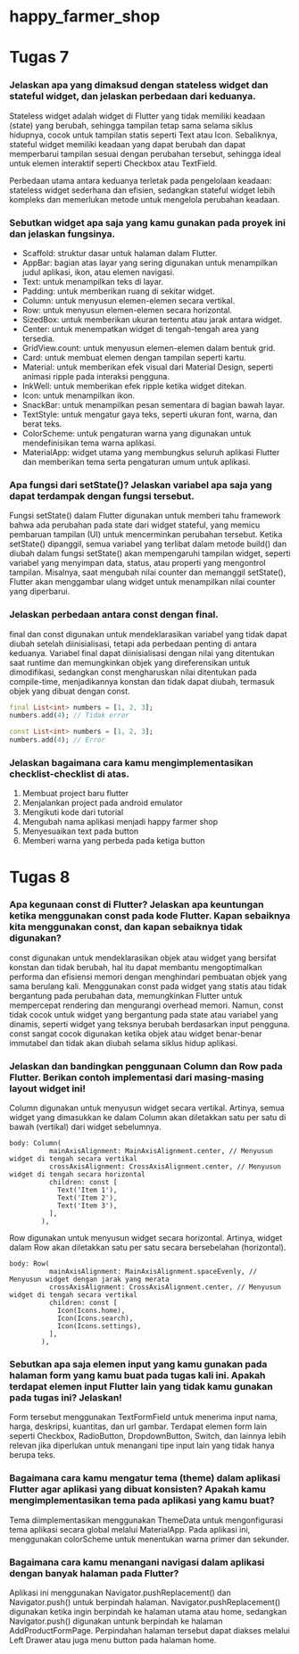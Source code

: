 # happy_farmer_shop

# Tugas 7
### Jelaskan apa yang dimaksud dengan stateless widget dan stateful widget, dan jelaskan perbedaan dari keduanya.
Stateless widget adalah widget di Flutter yang tidak memiliki keadaan (state) yang berubah, sehingga tampilan tetap sama selama siklus hidupnya, cocok untuk tampilan statis seperti Text atau Icon. Sebaliknya, stateful widget memiliki keadaan yang dapat berubah dan dapat memperbarui tampilan sesuai dengan perubahan tersebut, sehingga ideal untuk elemen interaktif seperti Checkbox atau TextField.

Perbedaan utama antara keduanya terletak pada pengelolaan keadaan: stateless widget sederhana dan efisien, sedangkan stateful widget lebih kompleks dan memerlukan metode untuk mengelola perubahan keadaan.

### Sebutkan widget apa saja yang kamu gunakan pada proyek ini dan jelaskan fungsinya.
- Scaffold: struktur dasar untuk halaman dalam Flutter.
- AppBar: bagian atas layar yang sering digunakan untuk menampilkan judul aplikasi, ikon, atau elemen navigasi.
- Text: untuk menampilkan teks di layar.
- Padding: untuk memberikan ruang di sekitar widget.
- Column: untuk menyusun elemen-elemen secara vertikal.
- Row: untuk menyusun elemen-elemen secara horizontal.
- SizedBox: untuk memberikan ukuran tertentu atau jarak antara widget.
- Center: untuk menempatkan widget di tengah-tengah area yang tersedia.
- GridView.count: untuk menyusun elemen-elemen dalam bentuk grid.
- Card: untuk membuat elemen dengan tampilan seperti kartu.
- Material: untuk memberikan efek visual dari Material Design, seperti animasi ripple pada interaksi pengguna.
- InkWell: untuk memberikan efek ripple ketika widget ditekan.
- Icon: untuk menampilkan ikon.
- SnackBar: untuk menampilkan pesan sementara di bagian bawah layar.
- TextStyle: untuk mengatur gaya teks, seperti ukuran font, warna, dan berat teks.
- ColorScheme: untuk pengaturan warna yang digunakan untuk mendefinisikan tema warna aplikasi.
- MaterialApp: widget utama yang membungkus seluruh aplikasi Flutter dan memberikan tema serta pengaturan umum untuk aplikasi.

### Apa fungsi dari setState()? Jelaskan variabel apa saja yang dapat terdampak dengan fungsi tersebut.
Fungsi setState() dalam Flutter digunakan untuk memberi tahu framework bahwa ada perubahan pada state dari widget stateful, yang memicu pembaruan tampilan (UI) untuk mencerminkan perubahan tersebut. Ketika setState() dipanggil, semua variabel yang terlibat dalam metode build() dan diubah dalam fungsi setState() akan mempengaruhi tampilan widget, seperti variabel yang menyimpan data, status, atau properti yang mengontrol tampilan. Misalnya, saat mengubah nilai counter dan memanggil setState(), Flutter akan menggambar ulang widget untuk menampilkan nilai counter yang diperbarui.

### Jelaskan perbedaan antara const dengan final.
final dan const digunakan untuk mendeklarasikan variabel yang tidak dapat diubah setelah diinisialisasi, tetapi ada perbedaan penting di antara keduanya. Variabel final dapat diinisialisasi dengan nilai yang ditentukan saat runtime dan memungkinkan objek yang direferensikan untuk dimodifikasi, sedangkan const mengharuskan nilai ditentukan pada compile-time, menjadikannya konstan dan tidak dapat diubah, termasuk objek yang dibuat dengan const.
```dart
final List<int> numbers = [1, 2, 3];
numbers.add(4); // Tidak error
```

```dart
const List<int> numbers = [1, 2, 3];
numbers.add(4); // Error
```
### Jelaskan bagaimana cara kamu mengimplementasikan checklist-checklist di atas.
1. Membuat project baru flutter
2. Menjalankan project pada android emulator
3. Mengikuti kode dari tutorial
4. Mengubah nama aplikasi menjadi happy farmer shop
5. Menyesuaikan text pada button
6. Memberi warna yang perbeda pada ketiga button

# Tugas 8

### Apa kegunaan const di Flutter? Jelaskan apa keuntungan ketika menggunakan const pada kode Flutter. Kapan sebaiknya kita menggunakan const, dan kapan sebaiknya tidak digunakan?
const digunakan untuk mendeklarasikan objek atau widget yang bersifat konstan dan tidak berubah, hal itu dapat membantu mengoptimalkan performa dan efisiensi memori dengan menghindari pembuatan objek yang sama berulang kali. Menggunakan const pada widget yang statis atau tidak bergantung pada perubahan data, memungkinkan Flutter untuk mempercepat rendering dan mengurangi overhead memori. Namun, const tidak cocok untuk widget yang bergantung pada state atau variabel yang dinamis, seperti widget yang teksnya berubah berdasarkan input pengguna. const sangat cocok digunakan ketika objek atau widget benar-benar immutabel dan tidak akan diubah selama siklus hidup aplikasi.

### Jelaskan dan bandingkan penggunaan Column dan Row pada Flutter. Berikan contoh implementasi dari masing-masing layout widget ini!
Column digunakan untuk menyusun widget secara vertikal. Artinya, semua widget yang dimasukkan ke dalam Column akan diletakkan satu per satu di bawah (vertikal) dari widget sebelumnya.
```
body: Column(
          mainAxisAlignment: MainAxisAlignment.center, // Menyusun widget di tengah secara vertikal
          crossAxisAlignment: CrossAxisAlignment.center, // Menyusun widget di tengah secara horizontal
          children: const [
            Text('Item 1'),
            Text('Item 2'),
            Text('Item 3'),
          ],
        ),
```

Row digunakan untuk menyusun widget secara horizontal. Artinya, widget dalam Row akan diletakkan satu per satu secara bersebelahan (horizontal).
```
body: Row(
          mainAxisAlignment: MainAxisAlignment.spaceEvenly, // Menyusun widget dengan jarak yang merata
          crossAxisAlignment: CrossAxisAlignment.center, // Menyusun widget di tengah secara vertikal
          children: const [
            Icon(Icons.home),
            Icon(Icons.search),
            Icon(Icons.settings),
          ],
        ),
```

### Sebutkan apa saja elemen input yang kamu gunakan pada halaman form yang kamu buat pada tugas kali ini. Apakah terdapat elemen input Flutter lain yang tidak kamu gunakan pada tugas ini? Jelaskan!
Form tersebut menggunakan TextFormField untuk menerima input nama, harga, deskripsi, kuantitas, dan url gambar. Terdapat elemen form lain seperti Checkbox, RadioButton, DropdownButton, Switch, dan lainnya lebih relevan jika diperlukan untuk menangani tipe input lain yang tidak hanya berupa teks.

### Bagaimana cara kamu mengatur tema (theme) dalam aplikasi Flutter agar aplikasi yang dibuat konsisten? Apakah kamu mengimplementasikan tema pada aplikasi yang kamu buat?
Tema diimplementasikan menggunakan ThemeData untuk mengonfigurasi tema aplikasi secara global melalui MaterialApp. Pada aplikasi ini, menggunakan colorScheme untuk menentukan warna primer dan sekunder.

### Bagaimana cara kamu menangani navigasi dalam aplikasi dengan banyak halaman pada Flutter?
Aplikasi ini menggunakan Navigator.pushReplacement() dan Navigator.push() untuk berpindah halaman. Navigator.pushReplacement() digunakan ketika ingin berpindah ke halaman utama atau home, sedangkan Navigator.push() digunakan untunk berpindah ke halaman AddProductFormPage. Perpindahan halaman tersebut dapat diakses melalui Left Drawer atau juga menu button pada halaman home.